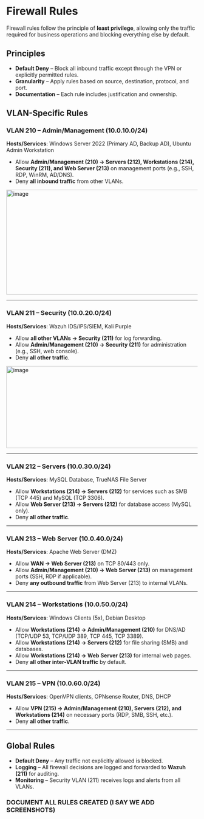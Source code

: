 # Firewall Rules

Firewall rules follow the principle of **least privilege**, allowing only the traffic required for business operations and blocking everything else by default.

## Principles
- **Default Deny** – Block all inbound traffic except through the VPN or explicitly permitted rules.  
- **Granularity** – Apply rules based on source, destination, protocol, and port.  
- **Documentation** – Each rule includes justification and ownership.  

## VLAN-Specific Rules

### VLAN 210 – Admin/Management (10.0.10.0/24)
**Hosts/Services**: Windows Server 2022 (Primary AD, Backup AD), Ubuntu Admin Workstation  
- Allow **Admin/Management (210) → Servers (212), Workstations (214), Security (211), and Web Server (213)** on management ports (e.g., SSH, RDP, WinRM, AD/DNS).  
- Deny **all inbound traffic** from other VLANs.
<img width="512" height="276" alt="image" src="https://github.com/user-attachments/assets/1bf37786-f48f-4a2a-9b89-e797613ab6dc" />


---

### VLAN 211 – Security (10.0.20.0/24)
**Hosts/Services**: Wazuh IDS/IPS/SIEM, Kali Purple  
- Allow **all other VLANs → Security (211)** for log forwarding.  
- Allow **Admin/Management (210) → Security (211)** for administration (e.g., SSH, web console).  
- Deny **all other traffic**.
<img width="518" height="216" alt="image" src="https://github.com/user-attachments/assets/2ac7544d-bf2d-4c7d-b6d4-5b61aa8f6908" />


---

### VLAN 212 – Servers (10.0.30.0/24)
**Hosts/Services**: MySQL Database, TrueNAS File Server  
- Allow **Workstations (214) → Servers (212)** for services such as SMB (TCP 445) and MySQL (TCP 3306).  
- Allow **Web Server (213) → Servers (212)** for database access (MySQL only).  
- Deny **all other traffic**.  

---

### VLAN 213 – Web Server (10.0.40.0/24)
**Hosts/Services**: Apache Web Server (DMZ)  
- Allow **WAN → Web Server (213)** on TCP 80/443 only.  
- Allow **Admin/Management (210) → Web Server (213)** on management ports (SSH, RDP if applicable).  
- Deny **any outbound traffic** from Web Server (213) to internal VLANs.  

---

### VLAN 214 – Workstations (10.0.50.0/24)
**Hosts/Services**: Windows Clients (5x), Debian Desktop  
- Allow **Workstations (214) → Admin/Management (210)** for DNS/AD (TCP/UDP 53, TCP/UDP 389, TCP 445, TCP 3389).  
- Allow **Workstations (214) → Servers (212)** for file sharing (SMB) and databases.  
- Allow **Workstations (214) → Web Server (213)** for internal web pages.  
- Deny **all other inter-VLAN traffic** by default.  

---

### VLAN 215 – VPN (10.0.60.0/24)
**Hosts/Services**: OpenVPN clients, OPNsense Router, DNS, DHCP  
- Allow **VPN (215) → Admin/Management (210), Servers (212), and Workstations (214)** on necessary ports (RDP, SMB, SSH, etc.).  
- Deny **all other traffic**.  

---

## Global Rules
- **Default Deny** – Any traffic not explicitly allowed is blocked.  
- **Logging** – All firewall decisions are logged and forwarded to **Wazuh (211)** for auditing.  
- **Monitoring** – Security VLAN (211) receives logs and alerts from all VLANs.  

### DOCUMENT ALL RULES CREATED (I SAY WE ADD SCREENSHOTS)
